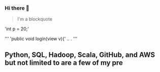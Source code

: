 ### Hi there 👋

>I'm a blockquote

'int p = 20;'

'''
'public void login(view v){'
.. 
.
'''
 ## Python, SQL, Hadoop, Scala, GitHub, and AWS but not limited to are a few of my pre


